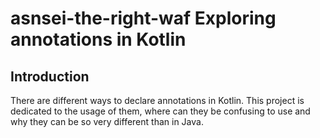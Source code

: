 # asnsei-the-right-waf Exploring annotations in Kotlin

## Introduction

There are different ways to declare annotations in Kotlin. This project is dedicated to the usage of them,
where can they be confusing to use and why they can be so very different than in Java.
